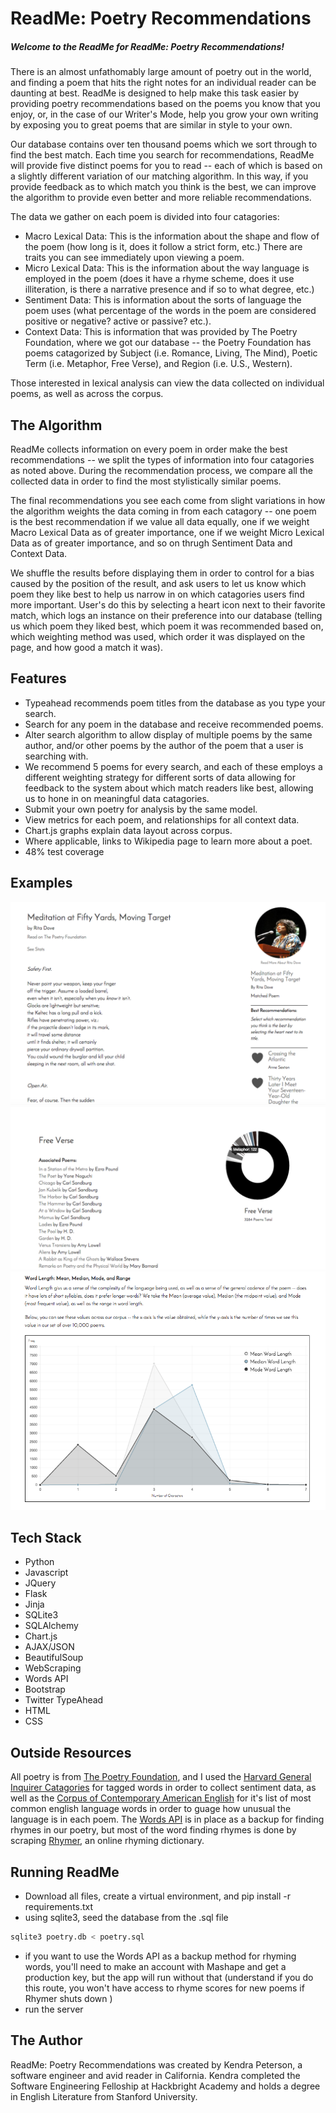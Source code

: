 ReadMe: Poetry Recommendations
==================================================

#####  Welcome to the ReadMe for ReadMe: Poetry Recommendations!

There is an almost unfathomably large amount of poetry out in the world, and finding a poem that hits the right notes for an individual reader can be daunting at best. ReadMe is designed to help make this task easier by providing poetry recommendations based on the poems you know that you enjoy, or, in the case of our Writer's Mode, help you grow your own writing by exposing you to great poems that are similar in style to your own.

Our database contains over ten thousand poems which we sort through to find the best match. Each time you search for recommendations, ReadMe will provide five distinct poems for you to read -- each of which is based on a slightly different variation of our matching algorithm. In this way, if you provide feedback as to which match you think is the best, we can improve the algorithm to provide even better and more reliable recommendations.

The data we gather on each poem is divided into four catagories:

- Macro Lexical Data: This is the information about the shape and flow of the poem (how long is it, does it follow a strict form, etc.) There are traits you can see immediately upon viewing a poem.
- Micro Lexical Data: This is the information about the way language is employed in the poem (does it have a rhyme scheme, does it use illiteration, is there a narrative presence and if so to what degree, etc.)
- Sentiment Data: This is information about the sorts of language the poem uses (what percentage of the words in the poem are considered positive or negative? active or passive? etc.).
- Context Data: This is information that was provided by The Poetry Foundation, where we got our database -- the Poetry Foundation has poems catagorized by Subject (i.e. Romance, Living, The Mind), Poetic Term (i.e. Metaphor, Free Verse), and Region (i.e. U.S., Western).

Those interested in lexical analysis can view the data collected on individual poems, as well as across the corpus.

The Algorithm
----------------------------------
ReadMe collects information on every poem in order make the best recommendations -- we split the types of information into four catagories as noted above. During the recommendation process, we compare all the collected data in order to find the most stylistically similar poems.

The final recommendations you see each come from slight variations in how the algorithm weights the data coming in from each catagory -- one poem is the best recommendation if we value all data equally, one if we weight Macro Lexical Data as of greater importance, one if we weight Micro Lexical Data as of greater importance, and so on thrugh Sentiment Data and Context Data.

We shuffle the results before displaying them in order to control for a bias caused by the position of the result, and ask users to let us know which poem they like best to help us narrow in on which catagories users find more important. User's do this by selecting a heart icon next to their favorite match, which logs an instance on their preference into our database (telling us which poem they liked best, which poem it was recommended based on, which weighting method was used, which order it was displayed on the page, and how good a match it was).


Features
----------------------------------

- Typeahead recommends poem titles from the database as you type your search.
- Search for any poem in the database and receive recommended poems.
- Alter search algorithm to allow display of multiple poems by the same author, and/or other poems by the author of the poem that a user is searching with.
- We recommend 5 poems for every search, and each of these employs a different weighting strategy for different sorts of data allowing for feedback to the system about which match readers like best, allowing us to hone in on meaningful data catagories.
- Submit your own poetry for analysis by the same model.
- View metrics for each poem, and relationships for all context data.
- Chart.js graphs explain data layout across corpus.
- Where applicable, links to Wikipedia page to learn more about a poet.
- 48% test coverage

Examples
---------------------------------
![screenshot of the results page for a poem](/static/Results_Screenshot.png)
![screenshot of a term page](/static/Term_Screenshot.png)
![screenshot of a macro graph](/static/Macro_Screenshot.png)


Tech Stack
--------------------------------
- Python
- Javascript
- JQuery
- Flask
- Jinja
- SQLite3
- SQLAlchemy
- Chart.js
- AJAX/JSON
- BeautifulSoup
- WebScraping
- Words API
- Bootstrap
- Twitter TypeAhead
- HTML
- CSS

Outside Resources
-----------------------------------------------
All poetry is from [The Poetry Foundation](http://www.poetryfoundation.org/), and I used the [Harvard General Inquirer Catagories](http://www.wjh.harvard.edu/~inquirer/) for tagged words in order to collect sentiment data, as well as the [Corpus of Contemporary American English](http://corpus.byu.edu/coca/) for it's list of most common english language words in order to guage how unusual the language is in each poem. The [Words API](https://www.wordsapi.com/) is in place as a backup for finding rhymes in our poetry, but most of the word finding rhymes is done by scraping [Rhymer](http://www.rhymer.com/), an online rhyming dictionary.

Running ReadMe
--------------------------------------
- Download all files, create a virtual environment, and pip install -r requirements.txt
- using sqlite3, seed the database from the .sql file
```python
sqlite3 poetry.db < poetry.sql
```
- if you want to use the Words API as a backup method for rhyming words, you'll need
to make an account with Mashape and get a production key, but the app will run
without that (understand if you do this route, you won't have access to rhyme scores for new poems if Rhymer shuts down )
- run the server


The Author
-------------------------------------------------
ReadMe: Poetry Recommendations was created by Kendra Peterson, a software engineer and avid reader in California. Kendra completed the Software Engineering Felloship at Hackbright Academy and holds a degree in English Literature from Stanford University.